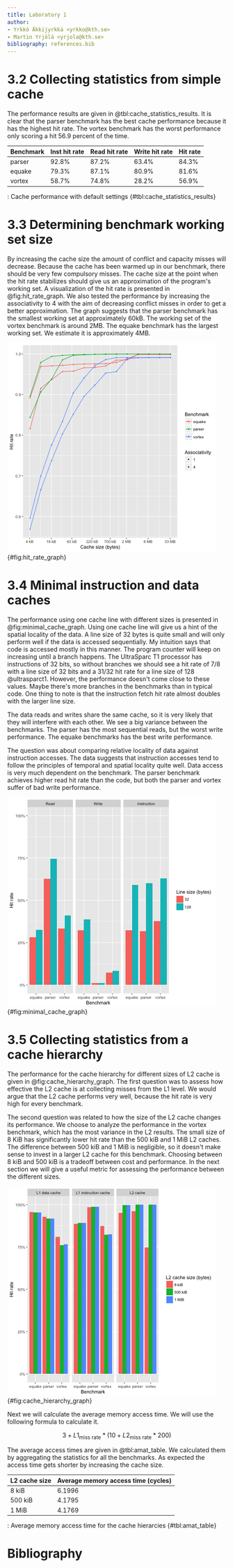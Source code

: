 ```yaml
---
title: Laboratory 1
author:
- Yrkkö Äkkijyrkkä <yrkko@kth.se>
- Martin Yrjölä <yrjola@kth.se>
bibliography: references.bib
---
```


3.2 Collecting statistics from simple cache
===========================================

The performance results are given in @tbl:cache_statistics_results. It is clear
that the parser benchmark has the best cache performance because it has the
highest hit rate. The vortex benchmark has the worst performance only scoring a
hit 56.9 percent of the time.

| Benchmark | Inst hit rate | Read hit rate | Write hit rate | Hit rate |
|-----------|---------------|---------------|----------------|----------|
| parser    |         92.8% |         87.2% |          63.4% |    84.3% |
| equake    |         79.3% |         87.1% |          80.9% |    81.6% |
| vortex    |         58.7% |         74.8% |          28.2% |    56.9% |
: Cache performance with default settings {#tbl:cache_statistics_results}

3.3 Determining benchmark working set size
==========================================

By increasing the cache size the amount of conflict and capacity misses will
decrease. Because the cache has been warmed up in our benchmark, there should be
very few compulsory misses. The cache size at the point when the hit rate
stabilizes should give us an approximation of the program's working set. A
visualization of the hit rate is presented in @fig:hit_rate_graph. We also
tested the performance by increasing the associativity to 4 with the aim of
decreasing conflict misses in order to get a better approximation. The graph
suggests that the parser benchmark has the smallest working set at approximately
60kB. The working set of the vortex benchmark is around 2MB. The equake
benchmark has the largest working set. We estimate it is approximately 4MB.

![Hit rate for different cache sizes and degrees of associativity](working_set_size.png){#fig:hit_rate_graph}

3.4 Minimal instruction and data caches
=======================================

The performance using one cache line with different sizes is presented in
@fig:minimal_cache_graph. Using one cache line will give us a hint of the
spatial locality of the data. A line size of 32 bytes is quite small and will
only perform well if the data is accessed sequentially. My intuition says that
code is accessed mostly in this manner. The program counter will keep on
increasing until a branch happens. The UltraSparc T1 processor has instructions
of 32 bits, so without branches we should see a hit rate of 7/8 with a line size
of 32 bits and a 31/32 hit rate for a line size of 128 @ultrasparct1. However,
the performance doesn't come close to these values. Maybe there's more branches
in the benchmarks than in typical code. One thing to note is that the
instruction fetch hit rate almost doubles with the larger line size.

The data reads and writes share the same cache, so it is very likely that they
will interfere with each other. We see a big variance between the benchmarks.
The parser has the most sequential reads, but the worst write performance. The
equake benchmarks has the best write performance.

The question was about comparing relative locality of data against instruction
accesses. The data suggests that instruction accesses tend to follow the
principles of temporal and spatial locality quite well. Data access is very much
dependent on the benchmark. The parser benchmark achieves higher read hit rate
than the code, but both the parser and vortex suffer of bad write performance.

![Benchmark performance with one cache line](minimal_line_size.png){#fig:minimal_cache_graph}

3.5 Collecting statistics from a cache hierarchy
================================================

The performance for the cache hierarchy for different sizes of L2 cache is given
in @fig:cache_hierarchy_graph. The first question was to assess how effective
the L2 cache is at collecting misses from the L1 level. We would argue that the
L2 cache performs very well, because the hit rate is very high for every
benchmark.

The second question was related to how the size of the L2 cache changes its
performance. We choose to analyze the performance in the vortex benchmark, which
has the most variance in the L2 results. The small size of 8 KiB has
significantly lower hit rate than the 500 kiB and 1 MiB L2 caches. The
difference between 500 kiB and 1 MiB is negligible, so it doesn't make sense to
invest in a larger L2 cache for this benchmark. Choosing between 8 kiB and 500
kiB is a tradeoff between cost and performance. In the next section we will give
a useful metric for assessing the performance between the different sizes.

![Cache hierarchy performance](cache_hierarchy.png){#fig:cache_hierarchy_graph}

Next we will calculate the average memory access time. We will use the
following formula to calculate it.

$$
3 + L1_{\text{miss rate}}*(10 + L2_{\text{miss rate}}*200)
$$

The average access times are given in @tbl:amat_table. We calculated them by
aggregating the statistics for all the benchmarks. As expected the access time
gets shorter by increasing the cache size.

| L2 cache size | Average memory access time (cycles) |
|---------------|-------------------------------------|
| 8 kiB         |                              6.1996 |
| 500 kiB       |                              4.1795 |
| 1 MiB         |                              4.1769 |
: Average memory access time for the cache hierarcies {#tbl:amat_table}


# Bibliography

<!-- The bibliography gets populated here automatically thanks to
pandoc-citeproc. -->
